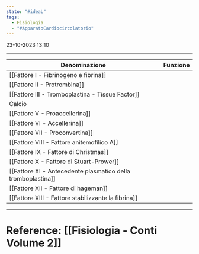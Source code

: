 ```yaml
---
stato: "#ideaL"
tags:
  - Fisiologia
  - "#ApparatoCardiocircolatorio"
---
```

23-10-2023 13:10

--- 

 | Denominazione                                                | Funzione |
 | ------------------------------------------------------------ | -------- |
 | [[Fattore I - Fibrinogeno e fibrina]]                        |          |
 | [[Fattore II - Protrombina]]                                 |          |
 | [[Fattore III - Tromboplastina - Tissue Factor]]             |          |
 | Calcio                                                       |          |
 | [[Fattore V - Proaccellerina]]                               |          |
 | [[Fattore VI - Accellerina]]                                 |          |
 | [[Fattore VII - Proconvertina]]                              |          |
 | [[Fattore VIII - Fattore anitemofilico A]]                   |          |
 | [[Fattore IX - Fattore di Christmas]]                        |          |
 | [[Fattore X - Fattore di Stuart-Prower]]                     |          |
 | [[Fattore XI - Antecedente plasmatico della tromboplastina]] |          |
 | [[Fattore XII - Fattore di hageman]]                         |          |
 | [[Fattore XIII - Fattore stabilizzante la fibrina]]          |          |














--- 
# Reference: [[Fisiologia  - Conti Volume 2]]